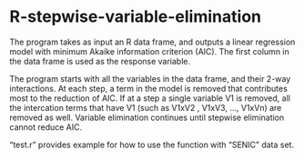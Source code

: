 ﻿# R-stepwise-variable-elimination


The program takes as input an R data frame, and outputs a linear regression model with minimum Akaike information criterion (AIC). The first column in the data frame is used as the response variable. 

The program starts with all the variables in the data frame, and their 2-way interactions. At each step, a term in the model is removed that contributes most to the reduction of AIC. If at a step a single variable V1 is removed, all the intercation terms that have V1 (such as V1xV2 , V1xV3, …, V1xVn) are removed as well. Variable elimination continues until stepwise elimination cannot reduce AIC.

“test.r” provides example for how to use the function with “SENIC” data set. 
